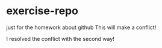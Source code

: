 # exercise-repo
just for the homework about github
This will make a conflict!

I resolved the conflict with the second way!


